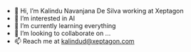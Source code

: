 - 👋 Hi, I’m Kalindu Navanjana De Silva working at Xeptagon
- 👀 I’m interested in AI
- 🌱 I’m currently learning everything
- 💞️ I’m looking to collaborate on ...
- 📫 Reach me at kalindud@xeptagon.com


<!---
KalinduXeptagon/KalinduXeptagon is a ✨ special ✨ repository because its `README.md` (this file) appears on your GitHub profile.
You can click the Preview link to take a look at your changes.
--->

